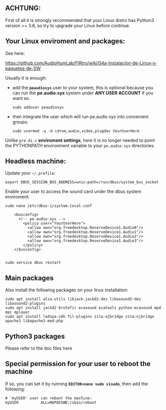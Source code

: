## ACHTUNG:

First of all it is strongly recommended that your Linux distro has Python3 version >= 3.6,
so try to upgrade your Linux before continue.

## Your Linux enviroment and packages:

See here: 

https://github.com/AudioHumLab/FIRtro/wiki/04a-Instalación-de-Linux-y-paquetes-de-SW

Usually it is enough:

- add the **`peaudiosys`** user to your system, this is optional because you can run the **pe.audio.sys** system under **ANY USER ACCOUNT** if you want so.

    `sudo adduser peaudiosys`

- then integrate the user which will run pe.audio.sys into convenient groups:

    `sudo usermod -a -G cdrom,audio,video,plugdev YourUserHere`

Unlike `pre.di.c` **enviroment settings**, here it is no longer needed to point the PYTHONPATH environment variable to your `pe.audio.sys` directories.


## Headless machine:

Update your `~/.profile`:

    export DBUS_SESSION_BUS_ADDRESS=unix:path=/run/dbus/system_bus_socket


Enable your user to access the sound card under the dbus system enviroment:

    sudo nano /etc/dbus-1/system-local.conf
    
        <busconfig>
          <!-- pe.audio.sys -->
            <policy user="YourUserHere">
              <allow own="org.freedesktop.ReserveDevice1.Audio0"/>
              <allow own="org.freedesktop.ReserveDevice1.Audio1"/>
              <allow own="org.freedesktop.ReserveDevice1.Audio2"/>
              <allow own="org.freedesktop.ReserveDevice1.Audio3"/>
            </policy>
        </busconfig>
    
    
    sudo service dbus restart


## Main packages

Also install the following packages on your linux installation:

    sudo apt install alsa-utils libjack-jackd2-dev libasound2-dev libasound2-plugins
    sudo apt install jackd2 brutefir ecasound ecatools python-ecasound mpd mpc mplayer
    sudo apt install ladspa-sdk fil-plugins zita-ajbridge zita-njbridge apache2 libapache2-mod-php


## Python3 packages

Please refer to the doc files here


## Special permission for your user to reboot the machine

If so, you can set it by running **`EDITOR=nano sudo visudo`**, then add the following:

    # 'myUSER' user can reboot the machine:
    myUSER          ALL=NOPASSWD:/sbin/reboot


